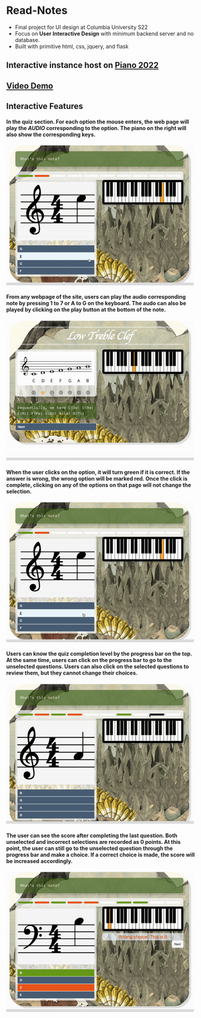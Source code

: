 # Read-Notes
- Final project for UI design at Columbia University S22
- Focus on **User Interactive Design** with minimum backend server and no database.
- Built with primitive html, css, jquery, and flask

## Interactive instance host on [Piano 2022](http://3.94.149.232:80)

## [Video Demo](https://youtu.be/ZABlmQMUkV8)

## Interactive Features

#### In the quiz section. For each option the mouse enters, the web page will play the *AUDIO* corresponding to the option. The piano on the right will also show the corresponding keys.   
<img src="https://github.com/CChenLi/Read-Notes/blob/main/images/option2board.gif" alt="optionboard" width="500"/>

#### From any webpage of the site, users can play the audio corresponding note by pressing 1 to 7 or A to G on the keyboard. The audo can also be played by clicking on the play button at the bottom of the note.
<img src="https://github.com/CChenLi/Read-Notes/blob/main/images/keyboard.gif" alt="keyboard" width="500"/>


#### When the user clicks on the option, it will turn green if it is correct. If the answer is wrong, the wrong option will be marked red. Once the click is complete, clicking on any of the options on that page will not change the selection.
<img src="https://github.com/CChenLi/Read-Notes/blob/main/images/option.gif" alt="option" width="500"/>

#### Users can know the quiz completion level by the progress bar on the top. At the same time, users can click on the progress bar to go to the unselected questions. Users can also click on the selected questions to review them, but they cannot change their choices.
<img src="https://github.com/CChenLi/Read-Notes/blob/main/images/navigation.gif" alt="navigation" width="500"/>


#### The user can see the score after completing the last question. Both unselected and incorrect selections are recorded as 0 points. At this point, the user can still go to the unselected question through the progress bar and make a choice. If a correct choice is made, the score will be increased accordingly.
<img src="https://github.com/CChenLi/Read-Notes/blob/main/images/score.gif" alt="score" width="500"/>
